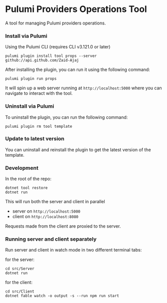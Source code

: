 # Pulumi Providers Operations Tool

A tool for managing Pulumi providers operations.

### Install via Pulumi 
Using the Pulumi CLI (requires CLI v3.121.0 or later)

```
pulumi plugin install tool props --server github://api.github.com/Zaid-Ajaj
```

After installing the plugin, you can run it using the following command:

```
pulumi plugin run props
```
It will spin up a web server running at `http://localhost:5000` where you can navigate to interact with the tool.

### Uninstall via Pulumi

To uninstall the plugin, you can run the following command:

```
pulumi plugin rm tool template
```

### Update to latest version

You can uninstall and reinstall the plugin to get the latest version of the template.

### Development

In the root of the repo:
```
dotnet tool restore
dotnet run
```

This will run both the server and client in parallel
 - server on `http://localhost:5000`
 - client on `http://localhost:8080`

Requests made from the client are proxied to the server.

### Running server and client separately

Run server and client in watch mode in two different terminal tabs:

for the server:
```
cd src/Server
dotnet run
```
for the client:
```
cd src/Client
dotnet fable watch -o output -s --run npm run start
```

